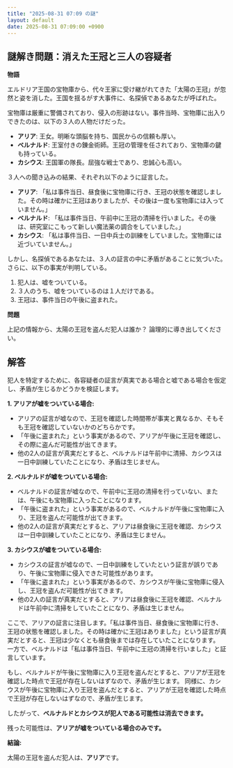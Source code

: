```yaml
---
title: "2025-08-31 07:09 の謎"
layout: default
date: 2025-08-31 07:09:00 +0900
---
```

## 謎解き問題：消えた王冠と三人の容疑者

**物語**

エルドリア王国の宝物庫から、代々王家に受け継がれてきた「太陽の王冠」が忽然と姿を消した。王国を揺るがす大事件に、名探偵であるあなたが呼ばれた。

宝物庫は厳重に警備されており、侵入の形跡はない。事件当時、宝物庫に出入りできたのは、以下の３人の人物だけだった。

*   **アリア**: 王女。明晰な頭脳を持ち、国民からの信頼も厚い。
*   **ベルナルド**: 王室付きの錬金術師。王冠の管理を任されており、宝物庫の鍵も持っている。
*   **カシウス**: 王国軍の隊長。屈強な戦士であり、忠誠心も高い。

３人への聞き込みの結果、それぞれ以下のように証言した。

*   **アリア**: 「私は事件当日、昼食後に宝物庫に行き、王冠の状態を確認しました。その時は確かに王冠はありましたが、その後は一度も宝物庫には入っていません。」
*   **ベルナルド**: 「私は事件当日、午前中に王冠の清掃を行いました。その後は、研究室にこもって新しい魔法薬の調合をしていました。」
*   **カシウス**: 「私は事件当日、一日中兵士の訓練をしていました。宝物庫には近づいていません。」

しかし、名探偵であるあなたは、３人の証言の中に矛盾があることに気づいた。さらに、以下の事実が判明している。

1.  犯人は、嘘をついている。
2.  ３人のうち、嘘をついているのは１人だけである。
3.  王冠は、事件当日の午後に盗まれた。

**問題**

上記の情報から、太陽の王冠を盗んだ犯人は誰か？ 論理的に導き出してください。

## 解答

犯人を特定するために、各容疑者の証言が真実である場合と嘘である場合を仮定し、矛盾が生じるかどうかを検証します。

**1. アリアが嘘をついている場合:**

*   アリアの証言が嘘なので、王冠を確認した時間帯が事実と異なるか、そもそも王冠を確認していないかのどちらかです。
*   「午後に盗まれた」という事実があるので、アリアが午後に王冠を確認し、その際に盗んだ可能性が出てきます。
*   他の2人の証言が真実だとすると、ベルナルドは午前中に清掃、カシウスは一日中訓練していたことになり、矛盾は生じません。

**2. ベルナルドが嘘をついている場合:**

*   ベルナルドの証言が嘘なので、午前中に王冠の清掃を行っていない、または、午後にも宝物庫に入ったことになります。
*   「午後に盗まれた」という事実があるので、ベルナルドが午後に宝物庫に入り、王冠を盗んだ可能性が出てきます。
*   他の2人の証言が真実だとすると、アリアは昼食後に王冠を確認、カシウスは一日中訓練していたことになり、矛盾は生じません。

**3. カシウスが嘘をついている場合:**

*   カシウスの証言が嘘なので、一日中訓練をしていたという証言が誤りであり、午後に宝物庫に侵入できた可能性があります。
*   「午後に盗まれた」という事実があるので、カシウスが午後に宝物庫に侵入し、王冠を盗んだ可能性が出てきます。
*   他の2人の証言が真実だとすると、アリアは昼食後に王冠を確認、ベルナルドは午前中に清掃をしていたことになり、矛盾は生じません。

ここで、アリアの証言に注目します。「私は事件当日、昼食後に宝物庫に行き、王冠の状態を確認しました。その時は確かに王冠はありました」という証言が真実だとすると、王冠は少なくとも昼食後までは存在していたことになります。
一方で、ベルナルドは「私は事件当日、午前中に王冠の清掃を行いました」と証言しています。

もし、ベルナルドが午後に宝物庫に入り王冠を盗んだとすると、アリアが王冠を確認した時点で王冠が存在しないはずなので、矛盾が生じます。
同様に、カシウスが午後に宝物庫に入り王冠を盗んだとすると、アリアが王冠を確認した時点で王冠が存在しないはずなので、矛盾が生じます。

したがって、**ベルナルドとカシウスが犯人である可能性は消去できます。**

残った可能性は、**アリアが嘘をついている場合のみです。**

**結論:**

太陽の王冠を盗んだ犯人は、**アリア**です。
